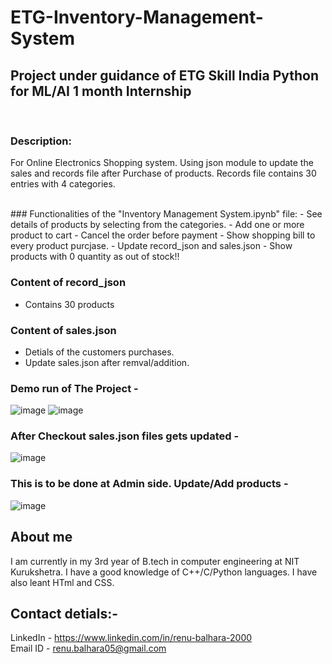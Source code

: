 # ETG-Inventory-Management-System
<h2> Project under guidance of ETG Skill India Python for ML/AI 1 month Internship </h2><br>
<h3>Description:</h3> 
<p>For Online Electronics Shopping system. Using json module to update the sales and records file after Purchase of products. 
  Records file contains 30 entries with 4 categories.</p>
<br>
### Functionalities of the "Inventory Management System.ipynb" file:
  - See details of products by selecting from the categories.
  - Add one or more product to cart
  - Cancel the order before payment
  - Show shopping bill to every product purcjase.
  - Update record_json and sales.json
  - Show products with 0 quantity as out of stock!!

### Content of record_json
  - Contains 30 products

### Content of sales.json
  - Detials of the customers purchases.
  - Update sales.json after remval/addition.

<h3>Demo run of The Project - </h3>

![image](https://user-images.githubusercontent.com/65434341/132016150-098f8e97-a7c4-446e-8173-111c756969ba.png)
![image](https://user-images.githubusercontent.com/65434341/132016351-29b0c05c-f01a-4455-9ad6-d8909bbadfb7.png)

<h3>After Checkout sales.json files gets updated - </h3>

![image](https://user-images.githubusercontent.com/65434341/132016663-7c075b48-675a-4318-90c0-4c10ef75a858.png)

<h3>This is to be done at Admin side. Update/Add products - </h3>

![image](https://user-images.githubusercontent.com/65434341/132047319-b00f1c00-26b4-4956-9e0c-c1b169a2feb0.png)

## About me
I am currently in my 3rd year of B.tech in computer engineering at NIT Kurukshetra. I have a good knowledge of C++/C/Python languages. 
I have also leant HTml and CSS.

##  Contact detials:- 
LinkedIn - https://www.linkedin.com/in/renu-balhara-2000 <br>
Email ID - renu.balhara05@gmail.com
